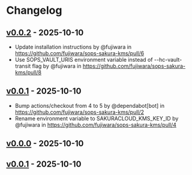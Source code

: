 # Changelog

## [v0.0.2](https://github.com/fujiwara/sops-sakura-kms/compare/v0.0.1...v0.0.2) - 2025-10-10
- Update installation instructions by @fujiwara in https://github.com/fujiwara/sops-sakura-kms/pull/6
- Use SOPS_VAULT_URIS environment variable instead of --hc-vault-transit flag by @fujiwara in https://github.com/fujiwara/sops-sakura-kms/pull/8

## [v0.0.1](https://github.com/fujiwara/sops-sakura-kms/compare/v0.0.0...v0.0.1) - 2025-10-10
- Bump actions/checkout from 4 to 5 by @dependabot[bot] in https://github.com/fujiwara/sops-sakura-kms/pull/2
- Rename environment variable to SAKURACLOUD_KMS_KEY_ID by @fujiwara in https://github.com/fujiwara/sops-sakura-kms/pull/4

## [v0.0.0](https://github.com/fujiwara/sops-sakura-kms/compare/v0.0.1...v0.0.0) - 2025-10-10

## [v0.0.1](https://github.com/fujiwara/sops-sakura-kms/commits/v0.0.1) - 2025-10-10
